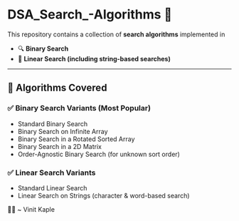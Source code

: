 # DSA_Search_-Algorithms 🚀

This repository contains a collection of **search algorithms** implemented in 

- 🔍 **Binary Search**
- 🔎 **Linear Search (including string-based searches)**

---

## 🔧 Algorithms Covered

### ✅ Binary Search Variants (Most Popular)
- Standard Binary Search
- Binary Search on Infinite Array
- Binary Search in a Rotated Sorted Array
- Binary Search in a 2D Matrix
- Order-Agnostic Binary Search (for unknown sort order)

### ✅ Linear Search Variants
- Standard Linear Search
- Linear Search on Strings (character & word-based search)


👨‍💻  ~ Vinit Kaple